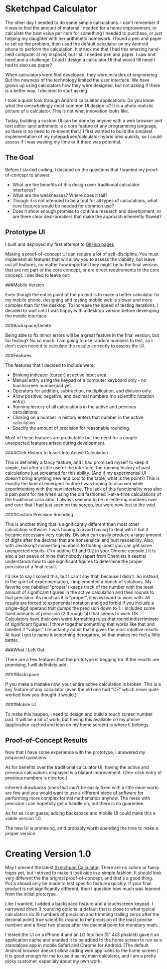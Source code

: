Sketchpad Calculator
====================

The other day I needed to do some simple calculations. I can't remember if it was to find the amount of material I needed for a home improvement, to calculate the best value per item for something I needed to purchase, or just helping my daughter with her arithmetic homework. I found a pen and paper to set up the problem, then used the default calculator on my Android phone to perform the calculation. It struck me that I had this amazing hand-held computer at my disposal, but I still needed pen and paper. I saw and need and a challenge. Could I design a calculator UI that would fill need I had to also use paper?

When calculators were first developed, they were miracles of engineering. But the newness of the technology limited the user interface. We have grown up using calculators how they were designed, but not asking if there is a better way. I decided to start asking.

I took a quick look through Android calculator applications. Do you know what the overwhelingly most common UI design is? It is a photo realistic picture of a calculator. This is not what innovation looks like.

Today, building a custom UI can be done by anyone with a web browser and text editor (and arithmetic is a core feature of any programming language, so there is no need to re-invent that.) I first wanted to build the simplest implementation of my notepad/pen/calculator hybrid idea quickly, so I could assess if I was wasting my time or if there was potential.

The Goal
--------

Before I started coding, I decided on the questions that I wanted my proof-of-concept to answer.

* What are the benefits of this design over traditional calculator interfaces?
* What are the weaknesses? Where does it fail?
* Though it is not intended to be a tool for all types of calculations, what core features would be needed for common use?
* Does it show enough promise to continue research and development, or are there clear deal-breakers that make the approach inherently flawed?

Prototype UI
------------

I built and deployed my first attempt to [GitHub pages](http://chrisbroski.github.io/sketchpad-calculator/sketchpad-calc.html)

Making a proof-of-concept UI can require a lot of self-discipline. You must implement all features that will allow you to assess the viability, but leave out all features, no matter how important they might be to the final version, that are not part of the core concept, or are direct requirements to the core concept. I decided to leave out:

###Mobile Version

Even though the entire point of the project is to make a better calculator for my mobile phone, designing and testing mobile web is slower and more complex than for the desktop. To increase the speed of testing iterations, I decided to wait until I was happy with a desktop version before developing the mobile interface.

###Backspace/Delete

Being able to fix minor errors will be a great feature in the final version, but for testing? No so much. I am going to use random numbers to test, so I don't even need it to calculate the results correctly to assess the UI.

###Features

The features that I decided to include were:

* Blinking indicator (cursor) at active input area.
* Manual entry using the keypad of a computer keyboard only - no touchscreen numberpad yet.
* Operators for addition, subtraction, multiplication, and division only.
* Allow positive, negative, and decimal numbers (no scientific notation entry).
* Running history of all calculations in the active and previous calculations.
* Clicking on a number in history enters that number in the active calculation.
* Specify the amount of precision for reasonable rounding.

Most of these features are predictable but the need for a couple unexpected features arised during development.

####Click History to Insert Into Active Calculation

This is definitely a fancy feature, and I had promised myself to keep it simple, but after a little use of the interface, the running history of past calculations just screamed for this ability. (And if my experimental UI doesn't bring anything new and cool to the table, what is the point?) This is exactly the kind of emergent feature I was hoping to discover while experimenting with the new interface. The lack of this functionality was also a pain point for me when using the old fashioned 1-at-a-time calculations of the traditional calculator. I always seemed to be re-entering numbers over and over that I had just seen on the screen, but were now lost to the void.

####Custom Precision Rounding

This is another thing that is significantly different than most other calculation software. I was hoping to avoid having to deal with it but it became necessary very quickly. Division can easily produce a large amount of digits after the decimal that are nonsensical and hurt readability. Also, with JavaScript converting numbers to floating-point you can get some unexpected results. (Try adding 0.1 and 0.2 in your Chrome console.) It is also a pet peeve of mine that nobody (apart from Chemists it seems) understands how to use significant figures to determine the proper precision of a final result.

I'd like to say I solved this, but I can't say that, because I didn't. So instead, in the spirit of experimentation, I implemented a bunch of solutions. My favorite one (labelled "proper") keeps track of the number with the least amount of significant figures in the active calculation and then rounds to that precision. As much as it is "proper", it is awkward to work with. All results are forced to exponential notation and god forbid if you include a single-digit operand that dumps the precision down to 1. I included some fixed amounts of precision (2 through 14) that seems to work OK. Calculators have their own weird formatting rules that round indiscriminate of significant figures. I threw together something that works like that and labelled it "vulgar." I reluctantly admit that it gives the most intuitive results. At least I got to name it something derogatory, so that makes me feel a little better.

###What I Left Out

There are a few features that the prototype is begging for. If the results are promising, I will definitely add:

####Backspace

If you make a mistake now, your entire active calculation is broken. This is a key feature of any calculator (even the old one had "CE" which never quite worked how you thought it would.)

####Mobile UI

To make this happen, I need to design and build a touch screen number pad. It will be a lot of work, but having this available on my phone (application cached and icon on my home screen) is where it belongs.

Proof-of-Concept Results
------------------------

Now that I have some experience with the prototype, I answered my proposed questions.

As for benefits over the traditional calculator UI, having the active and previous calcuations displayed is a blatant improvement. (One-click entry of previous numbers is nice too.)

Inherent drawbacks (ones that can't be easily fixed with a little more work) are few and you would want to use a different piece of software for performing more complex formal mathematics anyhow. The mess with precicion I can hopefully get a handle on, but there is no guarentee.

As far as I can guess, adding backspace and mobile UI could make this a viable version 1.0.

The new UI is promising, amd probably worth spending the time to make a proper version.

Creating Version 1.0
====================

May I present the latest <a href="http://chrisbroski.github.io/sketchpad-calculator/">Sketchpad Calculator</a>. There are no colors or fancy logos yet, but I strived to make it look nice in a simple fashion. It should look very different the the original proof-of-concept, and that's a good thing. PoCs should only be made to test specific features quickly. If your final product is not significantly different, then I question how much was learned from the initial prototype.

Like I wanted, I added a backspace feature and a touchscreen keypad. I narrowed down 3 rounding options: a default that is close to what typical calculators do (8 numbers of precision and trimming trailing zeros after the decimal point) true scientific (round to the precision of the least precise number) and a fixed two places after the decimal point for monetary math.

I tested the UI on a iPhone 4 and an LG Intuition (5" 4x3 phablet) gave it an application cache and enabled it to be added to the home screen to run as a standalone app in mobile Safari and Chrome for Android. (The default Android browser doesn't allow adding web app icons to the home screen.) It is good enough for me to use it as my main calculator, and I am a pretty picky customer, especialy about my own work.
